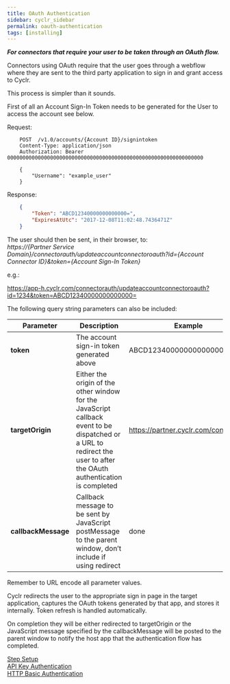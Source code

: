 ```yaml
---
title: OAuth Authentication
sidebar: cyclr_sidebar
permalink: oauth-authentication
tags: [installing]
---
```


**_For connectors that require your user to be taken through an OAuth flow._**

Connectors using OAuth require that the user goes through a webflow where they are sent to the third party application to sign in and grant access to Cyclr.

This process is simpler than it sounds.

First of all an Account Sign-In Token needs to be generated for the User to access the account see below.

Request:

````http
    POST  /v1.0/accounts/{Account ID}/signintoken
    Content-Type: application/json
    Authorization: Bearer 0000000000000000000000000000000000000000000000000000000000000000

    {
        "Username": "example_user"
    }

````

Response:

````json
    {
        "Token": "ABCD12340000000000000=",
        "ExpiresAtUtc": "2017-12-08T11:02:48.7436471Z"
    }
````

The user should then be sent, in their browser, to: \
_https://{Partner Service Domain}/connectorauth/updateaccountconnectoroauth?id={Account Connector ID}&token={Account Sign-In Token}_

e.g.: 

https://app-h.cyclr.com/connectorauth/updateaccountconnectoroauth?id=1234&token=ABCD12340000000000000=

The following query string parameters can also be included:

| Parameter | Description | Example |
| --- | --- | --- |
| **token** | The account sign-in token generated above | ABCD12340000000000000= |
| **targetOrigin** | Either the origin of the other window for the JavaScript callback event to be dispatched or a URL to redirect the user to after the OAuth authentication is completed | https://partner.cyclr.com/connectors |
| **callbackMessage** | Callback message to be sent by JavaScript postMessage to the parent window, don’t include if using redirect | done |

Remember to URL encode all parameter values.

Cyclr redirects the user to the appropriate sign in page in the target application, captures the OAuth tokens generated by that app, and stores it internally. Token refresh is handled automatically.

On completion they will be either redirected to targetOrigin or the JavaScript message specified by the callbackMessage will be posted to the parent window to notify the host app that the authentication flow has completed.

[Step Setup](./step-set-up)  
[API Key Authentication](./api-key-authentication)  
[HTTP Basic Authentication](./basic-authentication)

